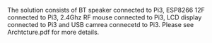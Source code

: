 The solution consists of BT speaker connected to Pi3, ESP8266 12F connected to Pi3, 2.4Ghz RF mouse connected to Pi3, LCD display connected to Pi3 and USB camrea connecetd to Pi3. Please see Archtcture.pdf  for more details.
